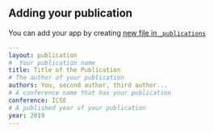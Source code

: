 ## Adding your publication

You can add your app by creating [new file in `_publications`](https://github.com/TRebirthC/verification-latency.github.io/new/master?filename=docs/_publications/your-publication-name.md)

```yaml
---
layout: publication
#  Your publication name
title: Title of the Publication
# The author of your publication
authors: You, second author, third author...
# A conference name that has your publication
conference: ICSE
# A published year of your publication
year: 2019
---

